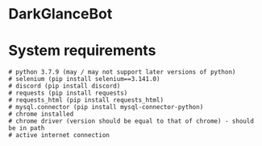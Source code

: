 # DarkGlanceBot


# System requirements
    # python 3.7.9 (may / may not support later versions of python)
    # selenium (pip install selenium==3.141.0)
    # discord (pip install discord)
    # requests (pip install requests)
    # requests_html (pip install requests_html)
    # mysql.connector (pip install mysql-connector-python)
    # chrome installed
    # chrome driver (version should be equal to that of chrome) - should be in path
    # active internet connection
    
